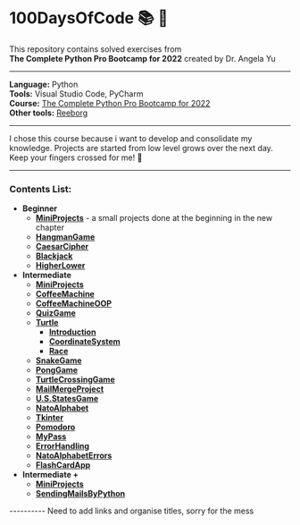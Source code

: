 # 100DaysOfCode :books: :raising_hand:
This repository contains solved exercises from  
__The Complete Python Pro Bootcamp for 2022__ created by Dr. Angela Yu
***  
__Language:__ Python  
__Tools:__ Visual Studio Code, PyCharm     
__Course:__ [The Complete Python Pro Bootcamp for 2022](https://www.udemy.com/course/100-days-of-code/)   
__Other tools:__ [Reeborg](https://reeborg.ca/index_en.html)
***
I chose this course because i want to develop and consolidate my knowledge. Projects are started from low level grows over the next day. Keep your fingers crossed for me! :crossed_fingers:	
***
### Contents List:
* __Beginner__
  * [__MiniProjects__](https://github.com/jkrotoszynska/100DaysOfCode/tree/main/Beginner/MiniProjects) - a small projects done at the beginning in the new chapter
  * [__HangmanGame__](https://github.com/jkrotoszynska/100DaysOfCode/tree/main/Beginner/HangmanGame)
  * [__CaesarCipher__](https://github.com/jkrotoszynska/100DaysOfCode/tree/main/Beginner/CaesarCipher)
  * [__Blackjack__](https://github.com/jkrotoszynska/100DaysOfCode/tree/main/Beginner/Blackjack)
  * [__HigherLower__](https://github.com/jkrotoszynska/100DaysOfCode/tree/main/Beginner/HigherLower)
* __Intermediate__
  * [__MiniProjects__](https://github.com/jkrotoszynska/100DaysOfCode/tree/main/Intermediate/MiniProjects)
  * [__CoffeeMachine__](https://github.com/jkrotoszynska/100DaysOfCode/tree/main/Intermediate/CoffeeMachine)
  * [__CoffeeMachineOOP__](https://github.com/jkrotoszynska/100DaysOfCode/tree/main/Intermediate/CoffeeMachineOOP)
  * [__QuizGame__](https://github.com/jkrotoszynska/100DaysOfCode/tree/main/Intermediate/QuizGame)
  * [__Turtle__](https://github.com/jkrotoszynska/100DaysOfCode/tree/main/Intermediate/Turtle)
    * [__Introduction__](https://github.com/jkrotoszynska/100DaysOfCode/tree/main/Intermediate/Turtle/Introduction)
    * [__CoordinateSystem__](https://github.com/jkrotoszynska/100DaysOfCode/tree/main/Intermediate/Turtle/CoordinateSystem)
    * [__Race__](https://github.com/jkrotoszynska/100DaysOfCode/tree/main/Intermediate/Turtle/Race)
  * [__SnakeGame__](https://github.com/jkrotoszynska/100DaysOfCode/tree/main/Intermediate/SnakeGame)
  * [__PongGame__](https://github.com/jkrotoszynska/100DaysOfCode/tree/main/Intermediate/PongGame)
  * [__TurtleCrossingGame__](https://github.com/jkrotoszynska/100DaysOfCode/tree/main/Intermediate/TurtleCrossingGame)
  * [__MailMergeProject__](https://github.com/jkrotoszynska/100DaysOfCode/tree/main/Intermediate/MailMergeProject)
  * [__U.S.StatesGame__](https://github.com/jkrotoszynska/100DaysOfCode/tree/main/Intermediate/U.S.StatesGame)
  * [__NatoAlphabet__](https://github.com/jkrotoszynska/100DaysOfCode/tree/main/Intermediate/NatoAlphabet)
  * [__Tkinter__](https://github.com/jkrotoszynska/100DaysOfCode/tree/main/Intermediate/Tkinter)
  * [__Pomodoro__](https://github.com/jkrotoszynska/100DaysOfCode/tree/main/Intermediate/Pomodoro)
  * [__MyPass__](https://github.com/jkrotoszynska/100DaysOfCode/tree/main/Intermediate/MyPass)
  * [__ErrorHandling__](https://github.com/jkrotoszynska/100DaysOfCode/tree/main/Intermediate/ErrorHandling)
  * [__NatoAlphabetErrors__](https://github.com/jkrotoszynska/100DaysOfCode/tree/main/Intermediate/NatoAlphabetErrors)
  * [__FlashCardApp__](https://github.com/jkrotoszynska/100DaysOfCode/tree/main/Intermediate/FlashCardApp)
* __Intermediate +__
  * [__MiniProjects__](https://github.com/jkrotoszynska/100DaysOfCode/tree/main/IntermediatePlus/MiniProjects)
  * [__SendingMailsByPython__](https://github.com/jkrotoszynska/100DaysOfCode/tree/main/IntermediatePlus/SendingMailsByPython)


---------- Need to add links and organise titles, sorry for the mess
